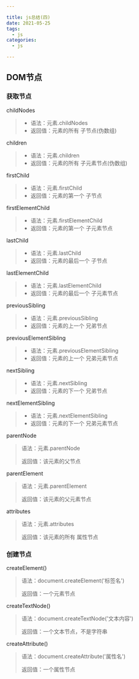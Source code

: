 ```yaml
---

title: js总结(四)
date: 2021-05-25
tags:
  - js
categories:
  - js

---
```


<articleTop></articleTop>

## DOM节点

### 获取节点

childNodes

>  + 语法：元素.childNodes
>  + 返回值：元素的所有 子节点(伪数组)

children

>  + 语法：元素.children
>  + 返回值：元素的所有 子元素节点(伪数组)

firstChild

>  + 语法：元素.firstChild
>  + 返回值：元素的第一个 子节点

firstElementChild

>  + 语法：元素.firstElementChild
>  + 返回值：元素的第一个 子元素节点

lastChild

>  + 语法：元素.lastChild
>  + 返回值：元素的最后一个 子节点

lastElementChild

>  + 语法：元素.lastElementChild
>  + 返回值：元素的最后一个 子元素节点

previousSibling

>  + 语法：元素.previousSibling
>  + 返回值：元素的上一个 兄弟节点

previousElementSibling

>  + 语法：元素.previousElementSibling
>  + 返回值：元素的上一个 兄弟元素节点

nextSibling

>  + 语法：元素.nextSibling
>  + 返回值：元素的下一个 兄弟节点

nextElementSibling

>  + 语法：元素.nextElementSibling
>  + 返回值：元素的下一个 兄弟元素节点

parentNode

> 语法：元素.parentNode
>
> 返回值：该元素的父节点

parentElement

> 语法：元素.parentElement
>
> 返回值：该元素的父元素节点

attributes

> 语法：元素.attributes
>
> 返回值：该元素的所有 属性节点

### 创建节点

createElement()

> 语法：document.createElement('标签名')
>
> 返回值：一个元素节点

createTextNode()

> 语法：document.createTextNode('文本内容')
>
> 返回值：一个文本节点，不是字符串

createAttribute()

> 语法：document.createAttribute('属性名')
>
> 返回值：一个属性节点
